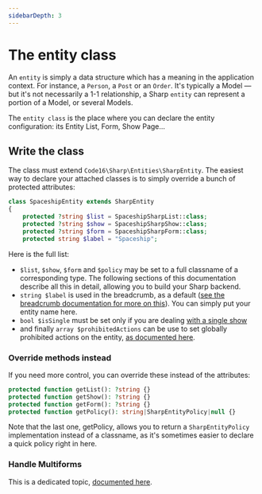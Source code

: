 ```yaml
---
sidebarDepth: 3
---
```


# The entity class

An `entity` is simply a data structure which has a meaning in the application context. For instance, a `Person`, a `Post` or an `Order`. It's typically a Model — but it's not necessarily a 1-1 relationship, a Sharp `entity` can represent a portion of a Model, or several Models.

The `entity class` is the place where you can declare the entity configuration: its Entity List, Form, Show Page...

## Write the class

The class must extend `Code16\Sharp\Entities\SharpEntity`. The easiest way to declare your attached classes is to simply override a bunch of protected attributes: 

```php
class SpaceshipEntity extends SharpEntity
{
    protected ?string $list = SpaceshipSharpList::class;
    protected ?string $show = SpaceshipSharpShow::class;
    protected ?string $form = SpaceshipSharpForm::class;
    protected string $label = "Spaceship";
```

Here is the full list:
- `$list`, `$show`, `$form` and `$policy` may be set to a full classname of a corresponding type. The following sections of this documentation describe all this in detail, allowing you to build your Sharp backend.
- `string $label` is used in the breadcrumb, as a default ([see the breadcrumb documentation for more on this](sharp-breadcrumb.md)). You can simply put your entity name here.
- `bool $isSingle` must be set only if you are dealing [with a single show](single-show.md)
- and finally `array $prohibitedActions` can be use to set globally prohibited actions on the entity, [as documented here](entity-authorizations.md).

### Override methods instead

If you need more control, you can override these instead of the attributes:

```php
protected function getList(): ?string {}
protected function getShow(): ?string {}
protected function getForm(): ?string {}
protected function getPolicy(): string|SharpEntityPolicy|null {}
```

Note that the last one, getPolicy, allows you to return a `SharpEntityPolicy` implementation instead of a classname, as it's sometimes easier to declare a quick policy right in here.

### Handle Multiforms

This is a dedicated topic, [documented here](multiforms.md).
